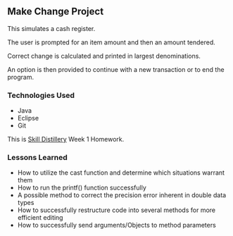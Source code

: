 ## Make Change Project
This simulates a cash register.

The user is prompted for an item amount and then an amount tendered.

Correct change is calculated and printed in largest denominations.

An option is then provided to continue with a new transaction or to end the program.

### Technologies Used
* Java
* Eclipse
* Git


This is [Skill Distillery](https://skilldistillery.com) Week 1 Homework.


### Lessons Learned
* How to utilize the cast function and determine which situations warrant them
* How to run the printf() function successfully
* A possible method to correct the precision error inherent in double data types
* How to successfully restructure code into several methods for more efficient editing
* How to successfully send arguments/Objects to method parameters
